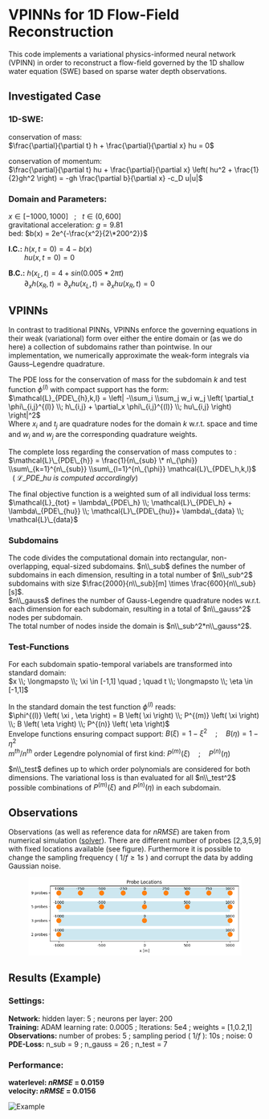 # VPINNs for 1D Flow-Field Reconstruction
This code implements a variational physics-informed neural network (VPINN) in order to reconstruct a flow-field governed by the 1D shallow water equation (SWE) based on sparse water depth observations.

## Investigated Case
### 1D-SWE:  
conservation of mass:  
$\frac{\partial}{\partial t} h + \frac{\partial}{\partial x} hu = 0$  

conservation of momentum:  
$\frac{\partial}{\partial t} hu + \frac{\partial}{\partial x} \left( hu^2 + \frac{1}{2}gh^2 \right) = -gh \frac{\partial b}{\partial x} -c_D u|u|$  
### Domain and Parameters:  
$x \in [-1000, 1000]$ &nbsp; ; &nbsp;  $t \in (0,600]$  
gravitational acceleration: $g = 9.81$  
bed: $b(x) = 2e^{-\frac{x^2}{2\*200^2}}$  

**I.C.:** $h(x,t=0)=4-b(x)$  
&nbsp; &nbsp; &nbsp;  &nbsp;  $hu(x,t=0)=0$  

**B.C.:** $h(x_L,t) = 4 + sin\left(0.005*2\pi t \right)$  
&nbsp; &nbsp; &nbsp;  &nbsp;  $\partial_x h(x_R,t) = \partial_x hu(x_L,t) = \partial_x hu(x_R,t) = 0$

## VPINNs
In contrast to traditional PINNs, VPINNs enforce the governing equations in their weak (variational) form over either the entire domain or (as we do here) a collection of subdomains rather than pointwise. In our implementation, we numerically approximate the weak-form integrals via Gauss–Legendre quadrature.

The PDE loss for the conservation of mass for the subdomain $k$ and test function $\phi^{(l)}$ with compact support has the form:  
$\mathcal{L}_{PDE\_{h},k,l} = \left| -\\sum_i \\sum_j w_i w_j \left( \partial_t \phi\_{i,j}^{(l)} \\; h\_{i,j} + \partial_x \phi\_{i,j}^{(l)} \\; hu\_{i,j} \right) \right|^2$  
Where $x_i$ and $t_j$ are quadrature nodes for the domain $k$ w.r.t. space and time and $w_i$ and $w_j$ are the corresponding quadrature weights.    

The complete loss regarding the conservation of mass computes to :  
$\mathcal{L}\_{PDE\_{h}} = \frac{1}{n\_{sub} \* n\_{\phi}} \\sum\_{k=1}^{n\_{sub}} \\sum\_{l=1}^{n\_{\phi}} \mathcal{L}\_{PDE\_h,k,l}$  &nbsp;  &nbsp; ( $\mathcal{L}\_{PDE\_{hu}}$ *is computed accordingly*)  

The final objective function is a weighted sum of all individual loss terms:  
$\mathcal{L}_{tot} = \lambda\_{PDE\_h} \\; \mathcal{L}\_{PDE\_h} + \lambda\_{PDE\_{hu}} \\; \mathcal{L}\_{PDE\_{hu}}+ \lambda\_{data} \\; \mathcal{L}\_{data}$  

### Subdomains
The code divides the computational domain into rectangular, non-overlapping, equal-sized subdomains. $n\\_sub$ defines the number of subdomains in each dimension, resulting in a total number of $n\\_sub^2$ subdomains with size $\frac{2000}{n\\_sub}[m] \times \frac{600}{n\\_sub}[s]$.  
$n\\_gauss$ defines the number of Gauss-Legendre quadrature nodes w.r.t. each dimension for each subdomain, resulting in a total of $n\\_gauss^2$ nodes per subdomain.  
The total number of nodes inside the domain is $n\\_sub^2*n\\_gauss^2$.  

### Test-Functions
For each subdomain spatio-temporal variabels are transformed into standard domain:  
$x \\; \longmapsto \\; \xi \in [-1,1] \quad ; \quad t \\; \longmapsto \\; \eta \in [-1,1]$  

In the standard domain the test function $\phi^{(l)}$ reads:  
$\phi^{(l)} \left( \xi , \eta \right) = B \left( \xi \right) \\; P^{(m)} \left( \xi \right) \\; B \left( \eta \right) \\; P^{(n)} \left( \eta \right)$  
Envelope functions ensuring compact support: $B \left( \xi \right) = 1-\xi^2 \quad ; \quad B \left( \eta \right) = 1-\eta^2$  
$m^{th}/n^{th}$ order Legendre polynomial of first kind: $P^{(m)} \left( \xi \right) \quad ; \quad P^{(n)} \left( \eta \right)$  

$n\\_test$ defines up to which order polynomials are considered for both dimensions. The variational loss is than evaluated for all $n\\_test^2$ possible combinations of $P^{(m)} \left( \xi \right)$ and $P^{(n)} \left( \eta \right)$ in each subdomain.


## Observations
Observations (as well as reference data for *nRMSE*) are taken from numerical simulation ([solver](https://github.com/HSchmieder/1D-SWE_Godunov_Solver)). There are different number of probes [2,3,5,9] with fixed locations available (see figure). Furthermore it is possible to change the sampling frequency ( $1/f\geq 1s$ ) and corrupt the data by adding Gaussian noise. 

<figure>
  <img src="figures/probe_locations.png" alt="System diagram" width="600">
</figure>

## Results (Example)
### Settings:
**Network:** hidden layer: 5 ; neurons per layer: 200  
**Training:** ADAM learning rate: 0.0005 ; Iterations: 5e4 ; weights = [1,0.2,1]  
**Observations:** number of probes: 5 ; sampling period ( $1/f$ ): 10s ; noise: 0  
**PDE-Loss:** n_sub = 9 ; n_gauss = 26 ; n_test = 7

### Performance:
**waterlevel: *nRMSE* = 0.0159**  
**velocity: *nRMSE* = 0.0156**

![Example](figures/VPINN_example.gif)